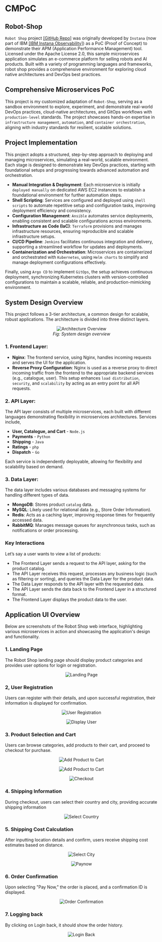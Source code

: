 # CMPoC
## Robot-Shop
`Robot Shop` project [[GitHub Repo]](https://github.com/instana/robot-shop) was originally developed by `Instana` (now part of IBM 
[[IBM Instana Observability]](https://www.ibm.com/products/instana)) as a PoC (Proof of Concept) to demonstrate their APM (Application Performance Management) tool.
Licensed under the Apache License 2.0, this sample microservices application simulates an e-commerce platform for selling robots and AI products. Built with a variety of programming languages and frameworks, robot shop provides a comprehensive environment for exploring cloud native architectures and DevOps best practices.

## Comprehensive Microservices PoC
This project is my customized adaptation of `Robot-Shop`, serving as a sandbox environment to explore, experiment, and demonstrate real-world DevOps practices, cloud-native architectures, and GitOps workflows with `production-level` standards. The project showcases hands-on expertise in `infrastructure management`, `automation`, and `container orchestration`, aligning with industry standards for resilient, scalable solutions.

## Project Implementation
This project adopts a structured, step-by-step approach to deploying and managing microservices, simulating a real-world, scalable environment. Each stage is designed to demonstrate key DevOps practices, starting with foundational setups and progressing towards advanced automation and orchestration.
- **Manual Integration & Deployment**: Each microservice is initially `deployed manually` on dedicated AWS EC2 instances to establish a foundational environment for further automation steps.
- **Shell Scripting**: Services are configured and deployed using `shell scripts` to automate repetitive setup and configuration tasks, improving deployment efficiency and consistency.
- **Configuration Management**: `Ansible` automates service deployments, enabling consistent and scalable configurations across environments.
- **Infrastructure as Code (IaC)**: `Terraform` provisions and manages infrastructure resources, ensuring reproducible and scalable infrastructure setups.
- **CI/CD Pipeline**: `Jenkins` facilitates continuous integration and delivery, supporting a streamlined workflow for updates and deployments.
- **Containerization and Orchestration**: Microservices are containerized and orchestrated with `Kubernetes`, using `Helm charts` to simplify and manage deployment configurations effectively. 

Finally, using `Argo CD` to implement `GitOps`, the setup achieves continuous deployment, synchronizing Kubernetes clusters with version-controlled configurations to maintain a scalable, reliable, and production-mimicking environment.

## System Design Overview
This project follows a 3-tier architecture, a common design for scalable, robust applications. The architecture is divided into three distinct layers.
<p align="center">
  <img src="robot-shop-images/system-design-overview.gif" alt="Architecture Overview" >
  <br>
  <em>Fig: System design overview</em>
</p>

### 1. **Frontend Layer**:
- **Nginx**: The frontend service, using Nginx, handles incoming requests and serves the UI for the application.
- **Reverse Proxy Configuration**: Nginx is used as a reverse proxy to direct incoming traffic from the frontend to the appropriate backend services (e.g., catalogue, user). This setup enhances `load distribution`, `security`, and `scalability` by acting as an entry point for all API requests.
### 2. **API Layer**:
 The API layer consists of multiple microservices, each built with different languages demonstrating flexibility in microservices architectures. Services include,
- **User, Catalogue, and Cart** - `Node.js`
- **Payments** - `Python`
- **Shipping** - `Java`
- **Ratings** - `php`
- **Dispatch** - `Go`
 
Each service is independently deployable, allowing for flexibility and scalability based on demand.

### 3. **Data Layer**: 
The data layer includes various databases and messaging systems for handling different types of data.
- **MongoDB**: Stores product `catalog` data.
- **MySQL**: Likely used for relational data (e.g., Store Order Information).
- **Redis**: Acts as a caching layer, improving response times for frequently accessed data.
- **RabbitMQ**: Manages message queues for asynchronous tasks, such as notifications or order processing.

### Key Interactions
Let’s say a user wants to view a list of products: 
- The Frontend Layer sends a request to the API layer, asking for the product catalog.
- The API Layer receives this request, processes any business logic (such as filtering or sorting), and queries the Data Layer for the product data.
- The Data Layer responds to the API layer with the requested data.
- The API Layer sends the data back to the Frontend Layer in a structured format.
- The Frontend Layer displays the product data to the user.

## Application UI Overview
Below are screenshots of the Robot Shop web interface, highlighting various microservices in action and showcasing the application's design and functionality.

### 1. Landing Page
The Robot Shop landing page should display product categories and provides user options for login or registration.
<p align="center">
  <img src="robot-shop-images/01-landing-page.png" alt="Landing Page" >
  <br>
</p>

### 2, User Registration
Users can register with their details, and upon successful registration, their information is displayed for confirmation.
<p align="center">
  <img src="robot-shop-images/02-user-registration.png" alt="User Registration" >
  <br>
</p>

<p align="center">
  <img src="robot-shop-images/03-display.png" alt="Display User" >
  <br>
</p>

### 3. Product Selection and Cart
Users can browse categories, add products to their cart, and proceed to checkout for purchase.
<p align="center">
  <img src="robot-shop-images/04-add-to-cart.png" alt="Add Product to Cart" >
  <br>
</p>
<p align="center">
  <img src="robot-shop-images/04-add-to-cart2.png" alt="Add Product to Cart" >
  <br>
</p>

<p align="center">
  <img src="robot-shop-images/05-checkout.png" alt="Checkout" >
  <br>
</p>

### 4. Shipping Information
During checkout, users can select their country and city, providing accurate shipping information
<p align="center">
  <img src="robot-shop-images/06-select-country.png" alt="Select Country" >
  <br>
</p>



### 5. Shipping Cost Calculation
After inputting location details and confirm, users receive shipping cost estimates based on distance.
<p align="center">
  <img src="robot-shop-images/07-select-city.png" alt="Select City" >
  <br>
</p>
<p align="center">
  <img src="robot-shop-images/08-paynow.png" alt="Paynow" >
  <br>
</p>

### 6. Order Confirmation
Upon selecting "Pay Now," the order is placed, and a confirmation ID is displayed.
<p align="center">
  <img src="robot-shop-images/09-order-confirm.png" alt="Order Confirmation" >
  <br>
</p>

### 7. Logging back 
By clicking on Login back, it should show the order history.
<p align="center">
  <img src="robot-shop-images/10-login-back.png" alt="Login Back" >
  <br>
</p>

